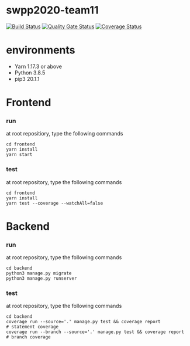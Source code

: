 # swpp2020-team11
[![Build Status](https://travis-ci.com/swsnu/swpp2020-team11.svg?branch=master)](https://travis-ci.com/swsnu/swpp2020-team11)
[![Quality Gate Status](https://sonarcloud.io/api/project_badges/measure?project=swsnu_swpp2020-team11&metric=alert_status)](https://sonarcloud.io/dashboard?id=swsnu_swpp2020-team11)
[![Coverage Status](https://coveralls.io/repos/github/swsnu/swpp2020-team11/badge.svg?branch=master)](https://coveralls.io/github/swsnu/swpp2020-team11?branch=master)

# environments
- Yarn 1.17.3 or above
- Python 3.8.5
- pip3 20.1.1


# Frontend
### run
at root repositiory, type the following commands

```
cd frontend
yarn install
yarn start
```

### test
at root repository, type the following commands

```
cd frontend
yarn install
yarn test --coverage --watchAll=false
```

# Backend
### run
at root repository, type the following commands

```
cd backend
python3 manage.py migrate
python3 manage.py runserver
```

### test
at root repository, type the following commands

```
cd backend
coverage run --source='.' manage.py test && coverage report
# statement coverage
coverage run --branch --source='.' manage.py test && coverage report
# branch coverage
```
